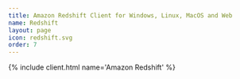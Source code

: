 ```yaml
---
title: Amazon Redshift Client for Windows, Linux, MacOS and Web
name: Redshift
layout: page
icon: redshift.svg
order: 7
---
```


{% include client.html name='Amazon Redshift' %}
